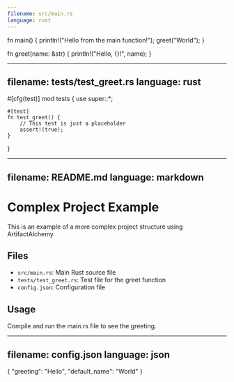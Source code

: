 ```yaml
---
filename: src/main.rs
language: rust
---
```

fn main() {
    println!("Hello from the main function!");
    greet("World");
}

fn greet(name: &str) {
    println!("Hello, {}!", name);
}

---
filename: tests/test_greet.rs
language: rust
---
#[cfg(test)]
mod tests {
    use super::*;

    #[test]
    fn test_greet() {
        // This test is just a placeholder
        assert!(true);
    }
}

---
filename: README.md
language: markdown
---
# Complex Project Example

This is an example of a more complex project structure using ArtifactAlchemy.

## Files

- `src/main.rs`: Main Rust source file
- `tests/test_greet.rs`: Test file for the greet function
- `config.json`: Configuration file

## Usage

Compile and run the main.rs file to see the greeting.

---
filename: config.json
language: json
---
{
  "greeting": "Hello",
  "default_name": "World"
}
